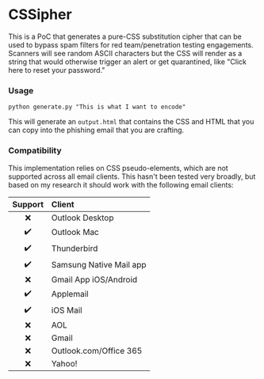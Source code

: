 # CSSipher

This is a PoC that generates a pure-CSS substitution cipher that can be used to bypass spam filters for red team/penetration testing engagements. Scanners will see random ASCII characters but the CSS will render as a string that would otherwise trigger an alert or get quarantined, like "Click here to reset your password."


### Usage

```console
python generate.py "This is what I want to encode"
```

This will generate an `output.html` that contains the CSS and HTML that you can copy into the phishing email that you are crafting.


### Compatibility

This implementation relies on CSS pseudo-elements, which are not supported across all email clients. This hasn't been tested very broadly, but based on my research it should work with the following email clients:

|Support | Client|
|:-:|:-|
|❌|Outlook Desktop|
|✔️|Outlook Mac|
|✔️|Thunderbird|
|✔️|Samsung Native Mail app|
|❌|Gmail App iOS/Android|
|✔️|Applemail|
|✔️|iOS Mail|
|❌|AOL|
|❌|Gmail|
|❌|Outlook.com/Office 365|
|❌|Yahoo!|
